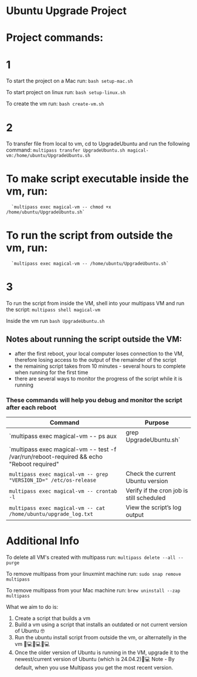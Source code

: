 # Ubuntu Upgrade Project

# Project commands:

# 1
To start the project on a Mac run:
`bash setup-mac.sh` 

To start project on linux run:
`bash setup-linux.sh`

To create the vm run:
`bash create-vm.sh`

# 2
To transfer file from local to vm, cd to UpgradeUbuntu and run the following command:
`multipass transfer UpgradeUbuntu.sh magical-vm:/home/ubuntu/UpgradeUbuntu.sh`

  #  To make script executable inside the vm, run:
      `multipass exec magical-vm -- chmod +x /home/ubuntu/UpgradeUbuntu.sh`
  #  To run the script from outside the vm, run:
      `multipass exec magical-vm -- /home/ubuntu/UpgradeUbuntu.sh`

# 3
To run the script from inside the VM, shell into your multipass VM and run the script: 
`multipass shell magical-vm`

Inside the vm run 
`bash UpgradeUbuntu.sh`

## Notes about running the script outside the VM:
- after the first reboot, your local computer loses connection to the VM, therefore losing access to the output of the remainder of the script
- the remaining script takes from 10 minutes - several hours to complete when running for the first time
- there are several ways to monitor the progress of the script while it is running

### These commands will help you debug and monitor the script after each reboot

| **Command** | **Purpose** |
|------------|------------|
| `multipass exec magical-vm -- ps aux | grep UpgradeUbuntu.sh` | Check if the script is running |
| `multipass exec magical-vm -- test -f /var/run/reboot-required && echo "Reboot required" || echo "No reboot required"` | Check if a reboot is needed |
| `multipass exec magical-vm -- grep "VERSION_ID=" /etc/os-release` | Check the current Ubuntu version |
| `multipass exec magical-vm -- crontab -l` | Verify if the cron job is still scheduled |
| `multipass exec magical-vm -- cat /home/ubuntu/upgrade_log.txt` | View the script’s log output |

# Additional Info
To delete all VM's created with multipass run:
`multipass delete --all --purge`

To remove multipass from your linuxmint machine run:
`sudo snap remove multipass`

To remove multipass from your Mac machine run:
`brew uninstall --zap multipass`


What we aim to do is:
1. Create a script that builds a vm 
2. Build a vm using a script that installs an outdated or not current version of Ubuntu 🤓
3. Run the ubuntu install script froom outside the vm, or alternatelly in the vm 👨💻👩💻🧑💻
4. Once the older version of Ubuntu is running in the VM, upgrade it to the newest/current version of Ubuntu (which is 24.04.2)🎉💻
Note - By default, when you use Multipass you get the most recent version.
